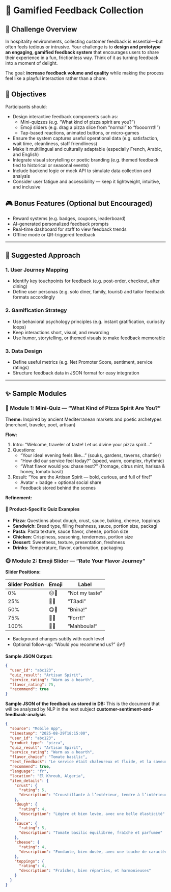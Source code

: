 # 🍕 Gamified Feedback Collection 

## 🎯 Challenge Overview

In hospitality environments, collecting customer feedback is essential—but often feels tedious or intrusive. Your challenge is to **design and prototype an engaging, gamified feedback system** that encourages users to share their experience in a fun, frictionless way. Think of it as turning feedback into a moment of delight.

The goal: **increase feedback volume and quality** while making the process feel like a playful interaction rather than a chore.

## 🧩 Objectives

Participants should:

- Design interactive feedback components such as:
  - Mini-quizzes (e.g. “What kind of pizza spirit are you?”)
  - Emoji sliders (e.g. drag a pizza slice from “normal” to “foooorrrt!!”)
  - Tap-based reactions, animated buttons, or micro-games
- Ensure the system captures useful operational data (e.g. satisfaction, wait time, cleanliness, staff friendliness)
- Make it multilingual and culturally adaptable (especially French, Arabic, and English)
- Integrate visual storytelling or poetic branding (e.g. themed feedback tied to historical or seasonal events)
- Include backend logic or mock API to simulate data collection and analysis
- Consider user fatigue and accessibility — keep it lightweight, intuitive, and inclusive

## 🎮 Bonus Features (Optional but Encouraged)

- Reward systems (e.g. badges, coupons, leaderboard)
- AI-generated personalized feedback prompts
- Real-time dashboard for staff to view feedback trends
- Offline mode or QR-triggered feedback

---

## 🧠 Suggested Approach

### 1. User Journey Mapping
- Identify key touchpoints for feedback (e.g. post-order, checkout, after dining)
- Define user personas (e.g. solo diner, family, tourist) and tailor feedback formats accordingly

### 2. Gamification Strategy
- Use behavioral psychology principles (e.g. instant gratification, curiosity loops)
- Keep interactions short, visual, and rewarding
- Use humor, storytelling, or themed visuals to make feedback memorable

### 3. Data Design
- Define useful metrics (e.g. Net Promoter Score, sentiment, service ratings)
- Structure feedback data in JSON format for easy integration

---

## ✨ Sample Modules

### 🍕 Module 1: Mini-Quiz — “What Kind of Pizza Spirit Are You?”

**Theme:** Inspired by ancient Mediterranean markets and poetic archetypes (merchant, traveler, poet, artisan)

**Flow:**
1. Intro: “Welcome, traveler of taste! Let us divine your pizza spirit…”
2. Questions:
   - “Your ideal evening feels like…” (souks, gardens, taverns, chantier)
   - “How did our service feel today?” (speed, warm, complex, rhythmic)
   - “What flavor would you chase next?” (fromage, citrus mint, harissa & honey, tomato basil)
3. Result: “You are the Artisan Spirit — bold, curious, and full of fire!”  
   - Avatar + badge + optional social share  
   - Feedback stored behind the scenes

**Refinement:**
#### 🍕 Product-Specific Quiz Examples
- **Pizza**: Questions about dough, crust, sauce, baking, cheese, toppings
- **Sandwich**: Bread type, filling freshness, sauce, portion size, packagi
- **Pasta**: Pasta texture, sauce flavor, cheese, portion size
- **Chicken**: Crispiness, seasoning, tenderness, portion size
- **Dessert**: Sweetness, texture, presentation, freshness
- **Drinks**: Temperature, flavor, carbonation, packaging

### 😋 Module 2: Emoji Slider — “Rate Your Flavor Journey”

**Slider Positions:**

| Slider Position | Emoji | Label             |
|----------------|-------|-------------------|
| 0%             | 😐🍕  | “Not my taste”     |
| 25%            | 🙂🍕  | “T3adi”         |
| 50%            | 😋🍕  | “Bnina!”           |
| 75%            | 🤤🍕  | “Forrt!”       |
| 100%           | 🥰🍕  | “Mahboula!”          |

- Background changes subtly with each level
- Optional follow-up: “Would you recommend us?” 👍👎

**Sample JSON Output:**
```json
{
  "user_id": "abc123",
  "quiz_result": "Artisan Spirit",
  "service_rating": "Warm as a hearth",
  "flavor_rating": 75,
  "recommend": true
}
```

**Sample JSON of the feedback as stored in DB:**
This is the document that will be analyzed by NLP in the next subject **customer-sentiment-and-feedback-analysis**
```json
{
  "source": "Mobile App",
  "timestamp": "2025-08-29T18:15:00",
  "user_id": "abc123",
  "product_type": "pizza",
  "quiz_result": "Artisan Spirit",
  "service_rating": "Warm as a hearth",
  "flavor_choice": "Tomate basilic",
  "text_feedback": "Le service était chaleureux et fluide, et la saveur tomate basilic m’a transporté dans un jardin méditerranéen. La pâte était légère, la croûte croustillante, et la sauce parfaitement équilibrée.",
  "recommend": true,
  "language": "fr",
  "location": "El Khroub, Algeria",
  "item_details": {
    "crust": {
      "rating": 5,
      "description": "Croustillante à l’extérieur, tendre à l’intérieur"
    },
    "dough": {
      "rating": 4,
      "description": "Légère et bien levée, avec une belle élasticité"
    },
    "sauce": {
      "rating": 5,
      "description": "Tomate basilic équilibrée, fraîche et parfumée"
    },
    "cheese": {
      "rating": 4,
      "description": "Fondante, bien dosée, avec une touche de caractère"
    },
    "toppings": {
      "rating": 4,
      "description": "Fraîches, bien réparties, et harmonieuses"
    }
  }
}
```